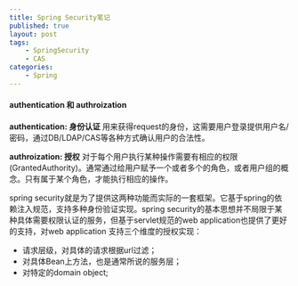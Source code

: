 ```yaml
---
title: Spring Security笔记
published: true
layout: post
tags:
	- SpringSecurity
	- CAS
categories:
	- Spring
---
```


#### authentication 和 authroization

**authentication: 身份认证** 用来获得request的身份，这需要用户登录提供用户名/密码，通过DB/LDAP/CAS等各种方式确认用户的合法性。

**authroization: 授权** 对于每个用户执行某种操作需要有相应的权限(GrantedAuthority)。通常通过给用户赋予一个或者多个的角色，或者用户组的概念。只有属于某个角色，才能执行相应的操作。

spring security就是为了提供这两种功能而实际的一套框架。它基于spring的依赖注入规范，支持多种身份验证实现。spring security的基本思想并不局限于某种具体需要权限认证的服务，但基于servlet规范的web application也提供了更好的支持，对web application 支持三个维度的授权实现：

+ 请求层级，对具体的请求根据url过滤；
+ 对具体Bean上方法，也是通常所说的服务层；
+ 对特定的domain object;
